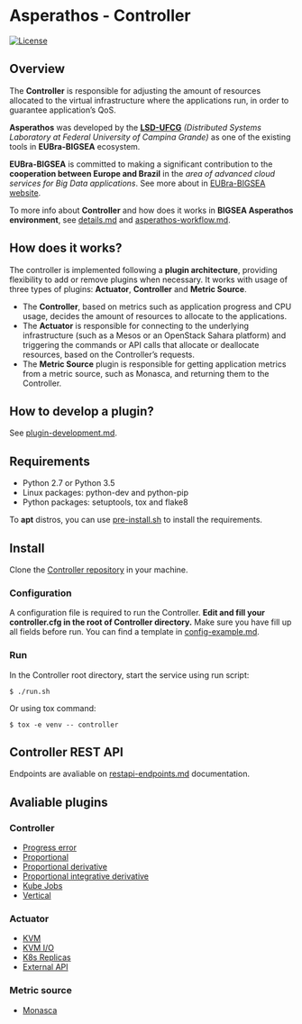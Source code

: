 # Asperathos - Controller
[![License](https://img.shields.io/badge/License-Apache%202.0-blue.svg)](https://opensource.org/licenses/Apache-2.0)

## Overview
The **Controller** is responsible for adjusting the amount of resources allocated to the virtual infrastructure where the applications run, in order to guarantee application’s QoS.

**Asperathos** was developed by the [**LSD-UFCG**](https://www.lsd.ufcg.edu.br/#/) *(Distributed Systems Laboratory at Federal University of Campina Grande)* as one of the existing tools in **EUBra-BIGSEA** ecosystem.

**EUBra-BIGSEA** is committed to making a significant contribution to the **cooperation between Europe and Brazil** in the *area of advanced cloud services for Big Data applications*. See more about in [EUBra-BIGSEA website](http://www.eubra-bigsea.eu/).

To more info about **Controller** and how does it works in **BIGSEA Asperathos environment**, see [details.md](docs/details.md) and [asperathos-workflow.md](docs/asperathos-workflow.md).

## How does it works?
The controller is implemented following a **plugin architecture**, providing flexibility to add or remove plugins when necessary. It works with usage of three types of plugins: **Actuator**, **Controller** and **Metric Source**.
* The **Controller**, based on metrics such as application progress and CPU usage, decides the amount of resources to allocate to the applications.
* The **Actuator** is responsible for connecting to the underlying infrastructure (such as a Mesos or an OpenStack Sahara platform) and triggering the commands or API calls that allocate or deallocate resources, based on the Controller’s requests.
* The **Metric Source** plugin is responsible for getting application metrics from a metric source, such as Monasca, and returning them to the Controller.

## How to develop a plugin?
See [plugin-development.md](docs/plugin-development.md).

## Requirements
* Python 2.7 or Python 3.5
* Linux packages: python-dev and python-pip
* Python packages: setuptools, tox and flake8

To **apt** distros, you can use [pre-install.sh](pre-install.sh) to install the requirements.

## Install
Clone the [Controller repository](https://github.com/ufcg-lsd/asperathos-controller) in your machine.

### Configuration
A configuration file is required to run the Controller. **Edit and fill your controller.cfg in the root of Controller directory.** Make sure you have fill up all fields before run.
You can find a template in [config-example.md](docs/config-example.md). 

### Run
In the Controller root directory, start the service using run script:
```
$ ./run.sh
```

Or using tox command:
```
$ tox -e venv -- controller
```

## Controller REST API
Endpoints are avaliable on [restapi-endpoints.md](docs/restapi-endpoints.md) documentation.

## Avaliable plugins
### Controller
* [Progress error](docs/plugins/controller/progress-error.md)
* [Proportional](docs/plugins/controller/proportional-controller.md)
* [Proportional derivative](docs/plugins/controller/proportional-derivative-controller.md)
* [Proportional integrative derivative](docs/plugins/controller/proportional-derivative-controller.md)
* [Kube Jobs](docs/plugins/controller/kubejobs.md)
* [Vertical](docs/plugins/controller/vertical-controller.md)

### Actuator
* [KVM](docs/plugins/actuator/kvm-actuator.md)
* [KVM I/O](docs/plugins/actuator/kvm-io-actuator.md)
* [K8s Replicas](docs/plugins/actuator/k8s-replicas.md)
* [External API](docs/plugins/actuator/external-api.md)

### Metric source
* [Monasca](docs/plugins/metric_source/monasca-metric-source.md)
